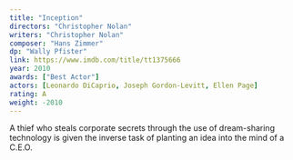 ```yaml
---
title: "Inception"
directors: "Christopher Nolan"
writers: "Christopher Nolan"
composer: "Hans Zimmer"
dp: "Wally Pfister"
link: https://www.imdb.com/title/tt1375666
year: 2010
awards: ["Best Actor"]
actors: [Leonardo DiCaprio, Joseph Gordon-Levitt, Ellen Page]
rating: A
weight: -2010
---
```

A thief who steals corporate secrets through the use of dream-sharing technology is given the inverse task of planting an idea into the mind of a C.E.O.